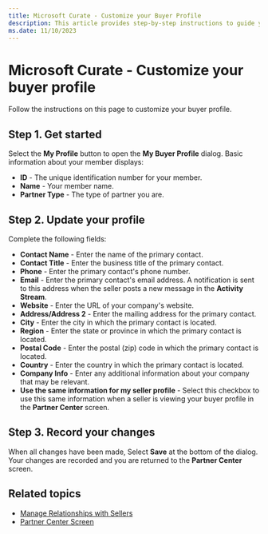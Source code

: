 ```yaml
---
title: Microsoft Curate - Customize your Buyer Profile
description: This article provides step-by-step instructions to guide you through the process of customizing your buyer profile.
ms.date: 11/10/2023
---
```


# Microsoft Curate - Customize your buyer profile

Follow the instructions on this page to customize your buyer profile.

## Step 1. Get started

Select the **My Profile** button to open the **My Buyer Profile** dialog. Basic information about your member displays:

- **ID** - The unique identification number for your member.
- **Name** - Your member name.
- **Partner Type** - The type of partner you are.

## Step 2. Update your profile

Complete the following fields:

- **Contact Name** - Enter the name of the primary contact.
- **Contact Title** - Enter the business title of the primary contact.
- **Phone** - Enter the primary contact's phone number.
- **Email** - Enter the primary contact's email address. A notification is sent to this address when the seller posts a new message in the **Activity Stream**.
- **Website** - Enter the URL of your company's website.
- **Address/Address 2** - Enter the mailing address for the primary contact.
- **City** - Enter the city in which the primary contact is located.
- **Region** - Enter the state or province in which the primary contact is located.
- **Postal Code** - Enter the postal (zip) code in which the primary contact is located.
- **Country** - Enter the country in which the primary contact is located.
- **Company Info** - Enter any additional information about your company that may be relevant.
- **Use the same information for my seller profile** - Select this checkbox to use this same information when a seller is viewing your buyer profile in the **Partner Center** screen.

## Step 3. Record your changes

When all changes have been made, Select **Save** at the bottom of the dialog. Your changes are recorded and you are returned to the **Partner Center** screen.

## Related topics

- [Manage Relationships with Sellers](./managing-relationships-with-sellers.md)
- [Partner Center Screen](./partner-center-screen-buyer-view.md)
